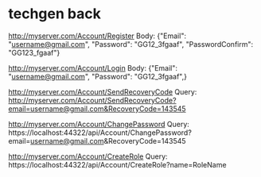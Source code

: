 # techgen back

http://myserver.com/Account/Register
Body: {"Email": "username@gmail.com", "Password": "GG12_3fgaaf", "PasswordConfirm": "GG123_fgaaf"}

http://myserver.com/Account/Login
Body: {"Email": "username@gmail.com", "Password": "GG12_3fgaaf",}

http://myserver.com/Account/SendRecoveryCode
Query: http://myserver.com/Account/SendRecoveryCode?email=username@gmail.com&RecoveryCode=143545

http://myserver.com/Account/ChangePassword
Query: https://localhost:44322/api/Account/ChangePassword?email=username@gmail.com&RecoveryCode=143545

http://myserver.com/Account/CreateRole
Query: https://localhost:44322/api/Account/CreateRole?name=RoleName
